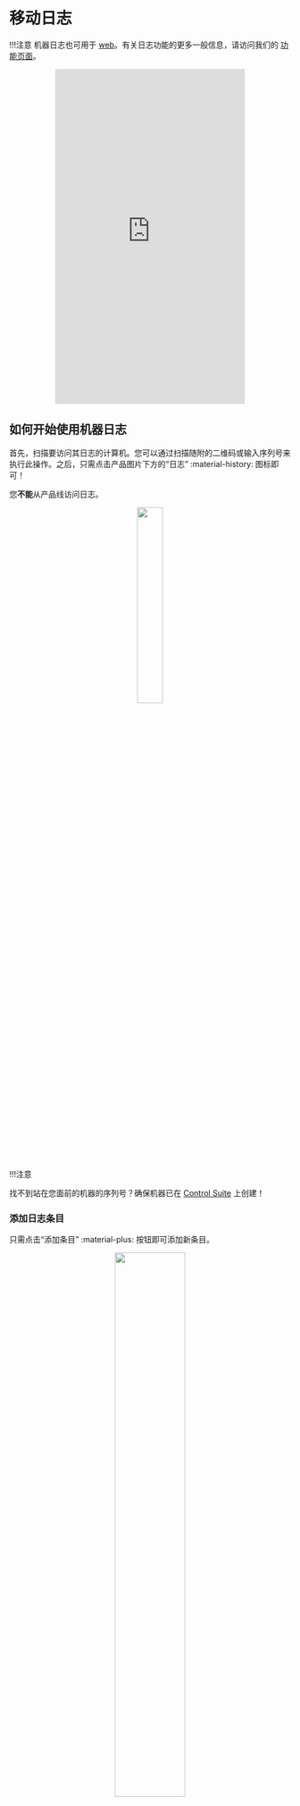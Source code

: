 # 移动日志
!!!注意
    机器日志也可用于 [web](./logbook_cs.md)。有关日志功能的更多一般信息，请访问我们的 [功能页面](./logbook.md)。

<div style="display: flex; justify-content: center; align-items: center;">
    <iframe width="340" height="600" src="https://www.loom.com/embed/17772bd8e28b45b092d499f6e647c498?sid=ff39838d-0114-4f02-8516-360875222f02" frameborder="0" webkitallowfullscreen mozallowfullscreen allowfullscreen></iframe>
</div>

## 如何开始使用机器日志
首先，扫描要访问其日志的计算机。您可以通过扫描随附的二维码或输入序列号来执行此操作。之后，只需点击产品图片下方的“日志” :material-history: 图标即可！

您**不能**从产品线访问日志。

<p align="center"><img src="https://i.imgur.com/BKE7IV9.gif" width="30%"></p>

!!!注意

找不到站在您面前的机器的序列号？确保机器已在 [Control Suite](./machineinventory.md) 上创建！

### 添加日志条目

只需点击“添加条目” :material-plus: 按钮即可添加新条目。

<p align="center"><img src="https://i.imgur.com/3NQ9e9X.gif" width="50%"></p>

请务必添加标题和类别，并描述在计算机上完成的工作。您还可以附加之前拍摄的图像或视频。一张图片胜过千言万语！

### 查看日志条目

在任何时候，您都可以看到您和您的同事为特定计算机添加的所有条目。您还可以查看图片并播放附加到它们的视频。

<p align="center"><img src="https://i.imgur.com/NETD64k.gif" width="50%"></p>

您还可以使用过滤器搜索特定文本或日志条目的日期以缩小范围。


